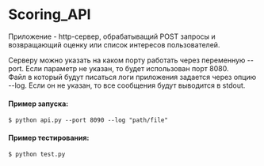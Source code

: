 # Scoring_API

Приложение - http-сервер, обрабатыващий POST запросы и возвращающий оценку или список интересов пользователей.

Серверу можно указать на каком порту работать через переменную --port. Если параметр не указан, то будет использован порт 8080.  
Файл в который будут писаться логи приложения задается через опцию --log. Если он не указан, то все сообщения будут выводится в stdout. 
#### Пример запуска:

    $ python api.py --port 8090 --log "path/file"

#### Пример тестирования:

    $ python test.py
